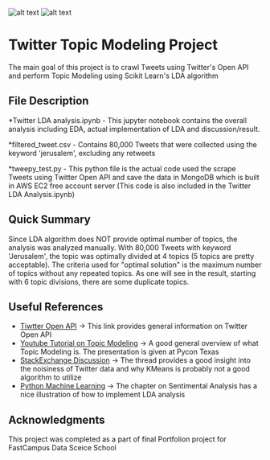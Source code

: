 ![alt text](https://rlhb.lexblogplatformthree.com/wp-content/uploads/sites/111/2016/10/twitter-company-statistics.jpg)
![alt text](https://fm.cnbc.com/applications/cnbc.com/resources/img/editorial/2017/12/06/104883023-4ED3-PL-TRUMP-1-120617.1910x1000.jpg)

# Twitter Topic Modeling Project

The main goal of this project is to crawl Tweets using Twitter's Open API and perform Topic Modeling using Scikit Learn's LDA algorithm

## File Description

*Twitter LDA analysis.ipynb - This jupyter notebook contains the overall analysis including EDA, actual implementation of LDA and discussion/result.

*filtered_tweet.csv - Contains 80,000 Tweets that were collected using the keyword 'jerusalem', excluding any retweets

*tweepy_test.py - This python file is the actual code used the scrape Tweets using Twitter Open API and save the data in MongoDB which is built in AWS EC2 free account server (This code is also included in the Twitter LDA Analysis.ipynb)

## Quick Summary

Since LDA algorithm does NOT provide optimal number of topics, the analysis was analyzed manually. With 80,000 Tweets with keyword 'Jerusalem', the topic was optimally divided at 4 topics (5 topics are pretty acceptable). The criteria used for "optimal solution" is the maximum number of topics without any repeated topics. As one will see in the result, starting with 6 topic divisions, there are some duplicate topics.

## Useful References
* [Tiwtter Open API](https://developer.twitter.com/en/docs/tweets/search/overview)
 -> This link provides general information on Twitter Open API
* [Youtube Tutorial on Topic Modeling](https://www.youtube.com/watch?v=BuMu-bdoVrU)
 -> A good general overview of what Topic Modeling is. The presentation is given at Pycon Texas
* [StackExchange Discussion](https://datascience.stackexchange.com/questions/12281/how-cluster-a-twitter-data-set)
 -> The thread provides a good insight into the noisiness of Twitter data and why KMeans is probably not a good algorithm to utilize
* [Python Machine Learning](https://github.com/rasbt/python-machine-learning-book)
  -> The chapter on Sentimental Analysis has a nice illustration of how to implement LDA analysis 

## Acknowledgments

This project was completed as a part of final Portfolion project for FastCampus Data Sceice School

